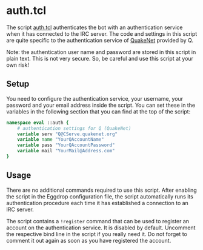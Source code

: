 # auth.tcl

The script [auth.tcl](auth.tcl) authenticates the bot with an authentication
service when it has connected to the IRC server. The code and settings in this
script are quite specific to the authentication service of
[QuakeNet](https://www.quakenet.org) provided by Q.

Note: the authentication user name and password are stored in this script in
plain text. This is not very secure. So, be careful and use this script at
your own risk!

## Setup

You need to configure the authentication service, your username, your password
and your email address inside the script. You can set these in the variables in
the following section that you can find at the top of the script:

```tcl
namespace eval ::auth {
	# authentication settings for Q (QuakeNet)
	variable serv "Q@CServe.quakenet.org"
	variable name "YourQAccountName"
	variable pass "YourQAccountPassword"
	variable mail "YourMail@Address.com"
}
```

## Usage

There are no additional commands required to use this script. After enabling
the script in the Eggdrop configuration file, the script automatically runs its
authentication procedure each time it has established a connection to an IRC
server.

The script contains a `!register` command that can be used to register an
account on the authentication service. It is disabled by default. Uncomment the
respective bind line in the script if you really need it. Do not forget to
comment it out again as soon as you have registered the account.
